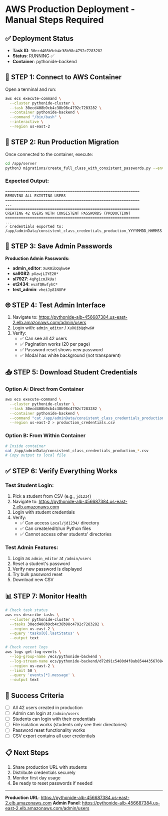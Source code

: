 # AWS Production Deployment - Manual Steps Required

## ✅ Deployment Status
- **Task ID**: `30ecd408b9cb4c38b98c4792c7283282`
- **Status**: RUNNING ✅
- **Container**: pythonide-backend

## 🔧 STEP 1: Connect to AWS Container

Open a terminal and run:

```bash
aws ecs execute-command \
  --cluster pythonide-cluster \
  --task 30ecd408b9cb4c38b98c4792c7283282 \
  --container pythonide-backend \
  --command "/bin/bash" \
  --interactive \
  --region us-east-2
```

## 📝 STEP 2: Run Production Migration

Once connected to the container, execute:

```bash
cd /app/server
python3 migrations/create_full_class_with_consistent_passwords.py --environment production
```

### Expected Output:
```
============================================================
REMOVING ALL EXISTING USERS
============================================================
...
============================================================
CREATING 42 USERS WITH CONSISTENT PASSWORDS (PRODUCTION)
============================================================
...
✓ Credentials exported to: /app/adminData/consistent_class_credentials_production_YYYYMMDD_HHMMSS.csv
```

## 🔑 STEP 3: Save Admin Passwords

**Production Admin Passwords:**
- **admin_editor**: `XuR0ibQqhw6#`
- **sa9082**: `pXzwjLIYE20*`
- **sl7927**: `4qPg1cmJkUa!`
- **et2434**: `evaTQRwfyhC*`
- **test_admin**: `vheiJy81N8F#`

## 🌐 STEP 4: Test Admin Interface

1. Navigate to: https://pythonide-alb-456687384.us-east-2.elb.amazonaws.com/admin/users
2. Login with: `admin_editor` / `XuR0ibQqhw6#`
3. Verify:
   - ✅ Can see all 42 users
   - ✅ Pagination works (20 per page)
   - ✅ Password reset shows new password
   - ✅ Modal has white background (not transparent)

## 📥 STEP 5: Download Student Credentials

### Option A: Direct from Container
```bash
aws ecs execute-command \
  --cluster pythonide-cluster \
  --task 30ecd408b9cb4c38b98c4792c7283282 \
  --container pythonide-backend \
  --command "cat /app/adminData/consistent_class_credentials_production_*.csv" \
  --region us-east-2 > production_credentials.csv
```

### Option B: From Within Container
```bash
# Inside container
cat /app/adminData/consistent_class_credentials_production_*.csv
# Copy output to local file
```

## ✅ STEP 6: Verify Everything Works

### Test Student Login:
1. Pick a student from CSV (e.g., `jd1234`)
2. Navigate to: https://pythonide-alb-456687384.us-east-2.elb.amazonaws.com
3. Login with student credentials
4. Verify:
   - ✅ Can access `Local/jd1234/` directory
   - ✅ Can create/edit/run Python files
   - ✅ Cannot access other students' directories

### Test Admin Features:
1. Login as `admin_editor` at `/admin/users`
2. Reset a student's password
3. Verify new password is displayed
4. Try bulk password reset
5. Download new CSV

## 📊 STEP 7: Monitor Health

```bash
# Check task status
aws ecs describe-tasks \
  --cluster pythonide-cluster \
  --tasks 30ecd408b9cb4c38b98c4792c7283282 \
  --region us-east-2 \
  --query 'tasks[0].lastStatus' \
  --output text

# Check recent logs
aws logs get-log-events \
  --log-group-name /ecs/pythonide-backend \
  --log-stream-name ecs/pythonide-backend/d72d91c5480d4f8ab854443567084403 \
  --region us-east-2 \
  --limit 50 \
  --query 'events[*].message' \
  --output text
```

## 🎯 Success Criteria

- [ ] All 42 users created in production
- [ ] Admin can login at `/admin/users`
- [ ] Students can login with their credentials
- [ ] File isolation works (students only see their directories)
- [ ] Password reset functionality works
- [ ] CSV export contains all user credentials

## 📋 Next Steps

1. Share production URL with students
2. Distribute credentials securely
3. Monitor first day usage
4. Be ready to reset passwords if needed

---

**Production URL**: https://pythonide-alb-456687384.us-east-2.elb.amazonaws.com
**Admin Panel**: https://pythonide-alb-456687384.us-east-2.elb.amazonaws.com/admin/users